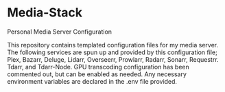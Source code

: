 # Media-Stack
Personal Media Server Configuration

This repository contains templated configuration files for my media server. The following services are spun up and provided by this configuration file; Plex, Bazarr, Deluge, Lidarr, Overseerr, Prowlarr, Radarr, Sonarr, Requestrr. Tdarr, and Tdarr-Node. GPU transcoding configuration has been commented out, but can be enabled as needed. Any necessary environment variables are declared in the .env file provided.
